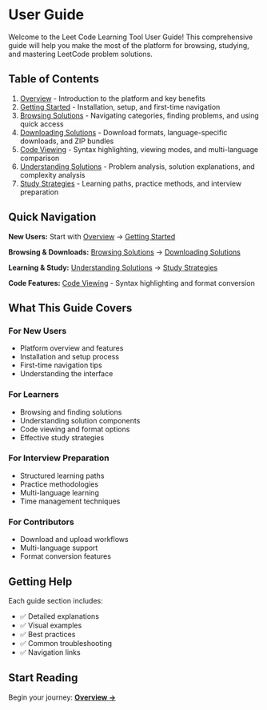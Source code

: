 # User Guide

Welcome to the Leet Code Learning Tool User Guide! This comprehensive guide will help you make the most of the platform for browsing, studying, and mastering LeetCode problem solutions.

## Table of Contents

1. [Overview](01-overview.md) - Introduction to the platform and key benefits
2. [Getting Started](02-getting-started.md) - Installation, setup, and first-time navigation
3. [Browsing Solutions](03-browsing-solutions.md) - Navigating categories, finding problems, and using quick access
4. [Downloading Solutions](04-downloading-solutions.md) - Download formats, language-specific downloads, and ZIP bundles
5. [Code Viewing](05-code-viewing.md) - Syntax highlighting, viewing modes, and multi-language comparison
6. [Understanding Solutions](06-understanding-solutions.md) - Problem analysis, solution explanations, and complexity analysis
7. [Study Strategies](07-study-strategies.md) - Learning paths, practice methods, and interview preparation

## Quick Navigation

**New Users:** Start with [Overview](01-overview.md) → [Getting Started](02-getting-started.md)

**Browsing & Downloads:** [Browsing Solutions](03-browsing-solutions.md) → [Downloading Solutions](04-downloading-solutions.md)

**Learning & Study:** [Understanding Solutions](06-understanding-solutions.md) → [Study Strategies](07-study-strategies.md)

**Code Features:** [Code Viewing](05-code-viewing.md) - Syntax highlighting and format conversion

## What This Guide Covers

### For New Users
- Platform overview and features
- Installation and setup process
- First-time navigation tips
- Understanding the interface

### For Learners
- Browsing and finding solutions
- Understanding solution components
- Code viewing and format options
- Effective study strategies

### For Interview Preparation
- Structured learning paths
- Practice methodologies
- Multi-language learning
- Time management techniques

### For Contributors
- Download and upload workflows
- Multi-language support
- Format conversion features

## Getting Help

Each guide section includes:
- ✅ Detailed explanations
- ✅ Visual examples
- ✅ Best practices
- ✅ Common troubleshooting
- ✅ Navigation links

## Start Reading

Begin your journey: **[Overview →](01-overview.md)**
